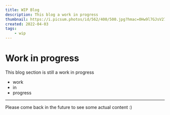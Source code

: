 ```yaml
---
title: WIP Blog
description: This blog a work in progress
thumbnail: https://i.picsum.photos/id/562/400/500.jpg?hmac=0Hw9l7GJsV27jXgHlqSYXY0qjiASHZ7nsRvkGdSJakc
created: 2022-04-03
tags:
    - wip
---
```


# Work in progress

This blog section is still a work in progress

-   work
-   in
-   progress

---

Please come back in the future to see some actual content :)
